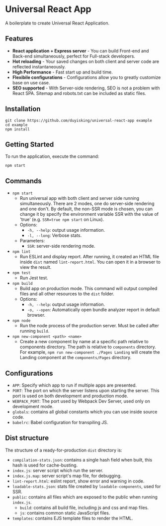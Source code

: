 # Universal React App
A boilerplate to create Universal React Application.

## Features
- **React application + Express server** - You can build Front-end and Back-end simultaneously, perfect for Full-stack developers.
- **Hot reloading** - Your saved changes on both client and server code are reflected instantaneously.
- **High Performance** - Fast start up and build time.
- **Flexibile configurations** - Configurations allow you to greatly customize base on use case.
- **SEO supported** - With Server-side rendering, SEO is not a problem with React SPA. Sitemap and robots.txt can be included as static files.


## Installation
```
git clone https://github.com/duyisking/universal-react-app example
cd example
npm install
```

## Getting Started
To run the application, execute the command:
```
npm start
```

## Commands
- `npm start`
    - Run universal app with both client and server side running simultaneously. There are 2 modes, one do server-side rendering and one don't. By default, the non-SSR mode is chosen, you can change it by specify the environment variable SSR with the value of 'true' (e.g. `SSR=true npm start` on Linux).
    - Options:
      - `-h, --help`: output usage information.
      - `-l, --long`: Verbose stats.
    - Parameters:
      - `SSR`: server-side rendering mode.
- `npm lint`
  - Run ESLint and display report. After running, it created an HTML file inside `dist` named `lint-report.html`. You can open it in a browser to view the result.
- `npm test`
  - Run Jest test.
- `npm build`
  - Build app on production mode. This command will output compiled files and all other resources to the `dist` folder.
  - Options:
      - `-h, --help`: output usage information.
      - `-o, --open`: Automatically open bundle analyzer report in default browser.
- `npm node`
  - Run the node process of the production server. Must be called after running `build`.
- `npm new-component <path> <name>`
  - Create a new component by name at a specific path relative to components directory. The path is relative to `components` directory. For example, `npm run new-component ./Pages Landing` will create the Landing component at the `components/Pages` directory.

## Configurations
- `APP`: Specify which app to run if multiple apps are presented.
- `PORT`: The port on which the server listens upon starting the server. This port is used on both development and production mode.
- `WEBPACK_PORT`: The port used by Webpack Dev Server, used only on development mode.
- `globals`: contains all global constants which you can use inside source code.
- `babelrc`: Babel configuration for transpiling JS.

## Dist structure
The structure of a ready-for-production `dist` directory is:
- `compilation-stats.json`: contains a single hash field when built, this hash is used for cache-busting.
- `index.js`: server script which run the server.
- `index.js.map`: server script's map file, for debugging.
- `lint-report.html`: eslint report, show error and warning in code.
- `loadable-stats.json`: stats file created by `loadable-components`, used for SSR.
- `public`: contains all files which are exposed to the public when running `index.js`.
  - `build`: contains all build file, including js and css and map files.
  - `js`: contains common static JavaScript files.
- `templates`: contains EJS template files to render the HTML.
```